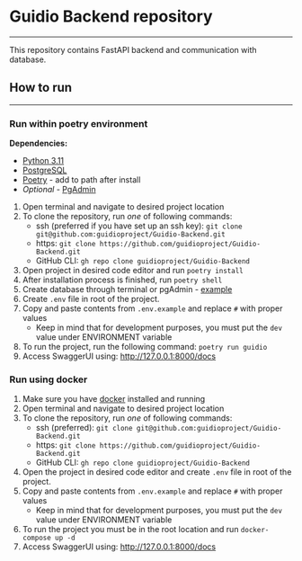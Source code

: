 
# Guidio Backend repository
***

This repository contains FastAPI backend and communication with database.

## How to run

***
### Run within poetry environment

**Dependencies:**
- [Python 3.11](https://www.python.org/downloads/)
- [PostgreSQL](https://www.postgresql.org/download/)
- [Poetry](https://python-poetry.org/docs/) - add to path after install
- *Optional* - [PgAdmin](https://www.pgadmin.org/download/)

1) Open terminal and navigate to desired project location
2) To clone the repository, run *one* of following commands:
   - ssh (preferred if you have set up an ssh key): `git clone git@github.com:guidioproject/Guidio-Backend.git`
   - https: `git clone https://github.com/guidioproject/Guidio-Backend.git`
   - GitHub CLI: `gh repo clone guidioproject/Guidio-Backend`
3) Open project in desired code editor and run `poetry install`
4) After installation process is finished, run `poetry shell`
5) Create database through terminal or pgAdmin - [example](https://www.enterprisedb.com/postgres-tutorials/how-create-postgresql-database-and-users-using-psql-and-pgadmin)
6) Create `.env` file in root of the project.
7) Copy and paste contents from `.env.example` and replace `#` with proper values
   - Keep in mind that for development purposes, you must put the `dev` value under ENVIRONMENT variable
8) To run the project, run the following command: `poetry run guidio`
9) Access SwaggerUI using: http://127.0.0.1:8000/docs

### Run using docker
1) Make sure you have [docker](https://docs.docker.com/) installed and running
2) Open terminal and navigate to desired project location
3) To clone the repository, run *one* of following commands:
   - ssh (preferred): `git clone git@github.com:guidioproject/Guidio-Backend.git`
   - https: `git clone https://github.com/guidioproject/Guidio-Backend.git`
   - GitHub CLI: `gh repo clone guidioproject/Guidio-Backend`
4) Open the project in desired code editor and create `.env` file in root of the project.
5) Copy and paste contents from `.env.example` and replace `#` with proper values
   - Keep in mind that for development purposes, you must put the `dev` value under ENVIRONMENT variable
6) To run the project you must be in the root location and run `docker-compose up -d`
7) Access SwaggerUI using: http://127.0.0.1:8000/docs